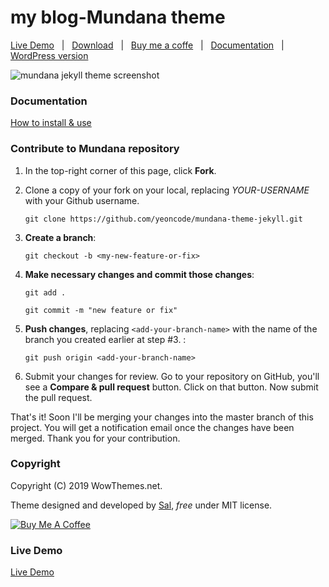 # my blog-Mundana theme

[Live Demo](https://yeoncode.github.io/) &nbsp; | &nbsp; 
[Download](https://yeoncode.github.io/) &nbsp; | &nbsp; 
[Buy me a coffe](https://www.wowthemes.net/donate/) &nbsp; | &nbsp; [Documentation](https://bootstrapstarter.com/mundana-theme-jekyll/) &nbsp; | &nbsp; 
[WordPress version](https://www.wowthemes.net/themes/mundana-wordpress/) 

![mundana jekyll theme screenshot](assets/images/screenshot.jpg)

### Documentation

[How to install & use](https://bootstrapstarter.com/bootstrap-templates/mundana-theme-jekyll/)

### Contribute to Mundana repository

1. In the top-right corner of this page, click **Fork**.

2. Clone a copy of your fork on your local, replacing *YOUR-USERNAME* with your Github username.

   `git clone https://github.com/yeoncode/mundana-theme-jekyll.git`

3. **Create a branch**: 

   `git checkout -b <my-new-feature-or-fix>`

4. **Make necessary changes and commit those changes**:

   `git add .`

   `git commit -m "new feature or fix"`

5. **Push changes**, replacing `<add-your-branch-name>` with the name of the branch you created earlier at step #3. :

   `git push origin <add-your-branch-name>`

6. Submit your changes for review. Go to your repository on GitHub, you'll see a **Compare & pull request** button. Click on that button. Now submit the pull request.

That's it! Soon I'll be merging your changes into the master branch of this project. You will get a notification email once the changes have been merged. Thank you for your contribution.


### Copyright

Copyright (C) 2019 WowThemes.net.

Theme designed and developed by [Sal](https://www.wowthemes.net), *free* under MIT license. 

<a href="https://www.wowthemes.net/donate/" target="_blank"><img src="https://www.buymeacoffee.com/assets/img/custom_images/orange_img.png" alt="Buy Me A Coffee" style="height: auto !important;width: auto !important;" ></a>

### Live Demo

[Live Demo](https://yeoncode.github.io/)
